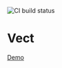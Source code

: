 ![CI build status](https://github.com/makimenko/vect/workflows/ci/badge.svg?branch=main)

# Vect

[Demo](https://makimenko.github.io/vect)
